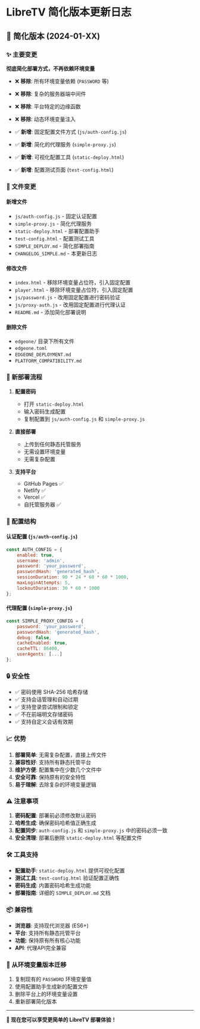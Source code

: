 # LibreTV 简化版本更新日志

## 🎯 简化版本 (2024-01-XX)

### ✨ 主要变更

**彻底简化部署方式，不再依赖环境变量**

- ❌ **移除**: 所有环境变量依赖 (`PASSWORD` 等)
- ❌ **移除**: 复杂的服务器端中间件
- ❌ **移除**: 平台特定的边缘函数
- ❌ **移除**: 动态环境变量注入

- ✅ **新增**: 固定配置文件方式 (`js/auth-config.js`)
- ✅ **新增**: 简化的代理服务 (`simple-proxy.js`)
- ✅ **新增**: 可视化配置工具 (`static-deploy.html`)
- ✅ **新增**: 配置测试页面 (`test-config.html`)

### 📁 文件变更

#### 新增文件
- `js/auth-config.js` - 固定认证配置
- `simple-proxy.js` - 简化代理服务
- `static-deploy.html` - 部署配置助手
- `test-config.html` - 配置测试工具
- `SIMPLE_DEPLOY.md` - 简化部署指南
- `CHANGELOG_SIMPLE.md` - 本更新日志

#### 修改文件
- `index.html` - 移除环境变量占位符，引入固定配置
- `player.html` - 移除环境变量占位符，引入固定配置
- `js/password.js` - 改用固定配置进行密码验证
- `js/proxy-auth.js` - 改用固定配置进行代理认证
- `README.md` - 添加简化部署说明

#### 删除文件
- `edgeone/` 目录下所有文件
- `edgeone.toml`
- `EDGEONE_DEPLOYMENT.md`
- `PLATFORM_COMPATIBILITY.md`

### 🚀 新部署流程

1. **配置密码**
   - 打开 `static-deploy.html`
   - 输入密码生成配置
   - 复制配置到 `js/auth-config.js` 和 `simple-proxy.js`

2. **直接部署**
   - 上传到任何静态托管服务
   - 无需设置环境变量
   - 无需复杂配置

3. **支持平台**
   - GitHub Pages ✅
   - Netlify ✅  
   - Vercel ✅
   - 自托管服务器 ✅

### 🔧 配置结构

#### 认证配置 (`js/auth-config.js`)
```javascript
const AUTH_CONFIG = {
    enabled: true,
    username: 'admin',
    password: 'your_password',
    passwordHash: 'generated_hash',
    sessionDuration: 90 * 24 * 60 * 60 * 1000,
    maxLoginAttempts: 5,
    lockoutDuration: 30 * 60 * 1000
};
```

#### 代理配置 (`simple-proxy.js`)
```javascript
const SIMPLE_PROXY_CONFIG = {
    password: 'your_password',
    passwordHash: 'generated_hash',
    debug: false,
    cacheEnabled: true,
    cacheTTL: 86400,
    userAgents: [...]
};
```

### 🔒 安全性

- ✅ 密码使用 SHA-256 哈希存储
- ✅ 支持会话管理和自动过期
- ✅ 支持登录尝试限制和锁定
- ✅ 不在前端明文存储密码
- ✅ 支持自定义会话有效期

### 📈 优势

1. **部署简单**: 无需复杂配置，直接上传文件
2. **兼容性好**: 支持所有静态托管平台
3. **维护方便**: 配置集中在少数几个文件中
4. **安全可靠**: 保持原有的安全特性
5. **易于理解**: 去除复杂的环境变量逻辑

### ⚠️ 注意事项

1. **密码配置**: 部署前必须修改默认密码
2. **哈希生成**: 确保密码哈希值正确生成
3. **配置同步**: `auth-config.js` 和 `simple-proxy.js` 中的密码必须一致
4. **安全清理**: 部署后删除 `static-deploy.html` 等配置文件

### 🛠️ 工具支持

- **配置助手**: `static-deploy.html` 提供可视化配置
- **测试工具**: `test-config.html` 验证配置正确性
- **密码生成**: 内置密码哈希生成功能
- **部署指南**: 详细的 `SIMPLE_DEPLOY.md` 文档

### 📦 兼容性

- **浏览器**: 支持现代浏览器 (ES6+)
- **平台**: 支持所有静态托管平台
- **功能**: 保持原有所有核心功能
- **API**: 代理API完全兼容

### 🔄 从环境变量版本迁移

1. 复制现有的 `PASSWORD` 环境变量值
2. 使用配置助手生成新的配置文件
3. 删除平台上的环境变量设置
4. 重新部署简化版本

---

**🎉 现在您可以享受更简单的 LibreTV 部署体验！**